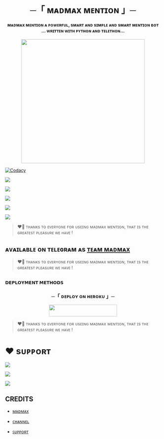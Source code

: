 <h1 align="center"><b> ─「 ᴍᴀᴅᴍᴀx ᴍᴇɴᴛɪᴏɴ 」─ </b></h1>

<h4 align="center">ᴍᴀᴅᴍᴀx ᴍᴇɴᴛɪᴏɴ ᴀ ᴘᴏᴡᴇʀғᴜʟ, sᴍᴀʀᴛ ᴀɴᴅ sɪᴍᴘʟᴇ ᴀɴᴅ sᴍᴀʀᴛ ᴍᴇɴᴛɪᴏɴ ʙᴏᴛ <br> ... ᴡʀɪᴛᴛᴇɴ ᴡɪᴛʜ ᴘʏᴛʜᴏɴ ᴀɴᴅ ᴛᴇʟᴇᴛʜᴏɴ...</h4>

<p align="center"><a href="https://t.me/about_sashikant/3"><img src="https://telegra.ph/file/25ead8ab2070e25ccbad5.jpg" width="400"></a></p>

<p align="center">
    
<a href="https://app.codacy.com/manual/THEMADMAXPRO/MadmaxXMention/dashboard"> <img src="https://img.shields.io/codacy/grade/4d58f2a402b54aed8a7d95f7add45a81?color=brightgreen&logo=codacy&logoColor=green&style=for-the-badge" alt="Codacy" /></a>
    
 <a href="https://github.com/THEMADMAXPRO/MadmaxXMention"> <img src="https://img.shields.io/github/repo-size/THEMADMAXPRO/MadmaxXMention?color=orange&logo=github&logoColor=green&style=for-the-badge" /></a>
    
 <a href="https://github.com/THEMADMAXPRO/MadmaxXMention/commits/prince"> <img src="https://img.shields.io/github/last-commit/THEMADMAXPRO/MadmaxXMention?color=brown&logo=github&logoColor=green&style=for-the-badge" /></a>
   
 <a href="https://github.com/THEMADMAXPRO/MadmaxXMention/issues"> <img src="https://img.shields.io/github/issues/THEMADMAXPRO/MadmaxXMention?color=blueviolet&logo=github&logoColor=green&style=for-the-badge" /></a>
    
 <a href="https://github.com/THEMADMAXPRO/MadmaxXMention/network/members"> <img src="https://img.shields.io/github/forks/THEMADMAXPRO/MadmaxXMention?color=red&logo=github&logoColor=green&style=for-the-badge" /></a>  
    
<a href="https://pypi.org/project/Telethon/"> <img src="https://img.shields.io/pypi/v/telethon?color=yellow&label=telethon&logo=python&logoColor=green&style=for-the-badge" /></a>
</p>

> ❤️‍🔥 ᴛʜᴀɴᴋs ᴛᴏ  ᴇᴠᴇʀʏᴏɴᴇ ғᴏʀ ᴜsᴇɪɴɢ ᴍᴀᴅᴍᴀx ᴍᴇɴᴛɪᴏɴ, ᴛʜᴀᴛ ɪs ᴛʜᴇ ɢʀᴇᴀᴛᴇsᴛ ᴘʟᴇᴀsᴜʀᴇ ᴡᴇ ʜᴀᴠᴇ ! 

## ᴀᴠᴀɪʟᴀʙʟᴇ ᴏɴ ᴛᴇʟᴇɢʀᴀᴍ ᴀs [ᴛᴇᴀᴍ ᴍᴀᴅᴍᴀx](https://t.me/voiceofheart0)

> ❤️‍🔥 ᴛʜᴀɴᴋs ᴛᴏ  ᴇᴠᴇʀʏᴏɴᴇ ғᴏʀ ᴜsᴇɪɴɢ ᴍᴀᴅᴍᴀx ᴍᴇɴᴛɪᴏɴ, ᴛʜᴀᴛ ɪs ᴛʜᴇ ɢʀᴇᴀᴛᴇsᴛ ᴘʟᴇᴀsᴜʀᴇ ᴡᴇ ʜᴀᴠᴇ !

## <p align="center">
 <b>𝗗𝗘𝗣𝗟𝗢𝗬𝗠𝗘𝗡𝗧 𝗠𝗘𝗧𝗛𝗢𝗗𝗦</b>
 </p>

  <h3 align="center">
    ─「 ᴅᴇᴩʟᴏʏ ᴏɴ ʜᴇʀᴏᴋᴜ 」─
  </h3>

<p align="center"><a href="https://dashboard.heroku.com/new?template=https://github.com/THEMADMAXPRO/MadmaxXMention"> <img src="https://img.shields.io/badge/Deploy%20On%20Heroku-black?style=for-the-badge&logo=heroku" width="220" height="38.45"/></a></p>

> ❤️‍🔥 ᴛʜᴀɴᴋs ᴛᴏ  ᴇᴠᴇʀʏᴏɴᴇ ғᴏʀ ᴜsᴇɪɴɢ ᴍᴀᴅᴍᴀx ᴍᴇɴᴛɪᴏɴ, ᴛʜᴀᴛ ɪs ᴛʜᴇ ɢʀᴇᴀᴛᴇsᴛ ᴘʟᴇᴀsᴜʀᴇ ᴡᴇ ʜᴀᴠᴇ !

# ❤️ sᴜᴘᴘᴏʀᴛ
<a href="https://t.me/voiceofheart0"><img src="https://img.shields.io/badge/ᴊᴏɪᴊ ᴛᴇʟᴇɢʀᴀᴍ ɢʀᴏᴜᴘ-red.svg?logo=Telegram"></a>

<a href="https://t.me/statusdairy2"><img src="https://img.shields.io/badge/ᴊᴏɪɴ ᴛᴇʟᴇɢʀᴀᴍ ᴄʜᴀɴɴᴇʟ-blue.svg?logo=telegram"></a>

<a href="https://t.me/about_sashikant"><img src="https://img.shields.io/badge/ᴏᴡɴᴇʀ cc-blue.svg?logo=telegram"></a>


## CREDITS

- [ᴍᴀᴅᴍᴀx](https://t.me/about_sashikant/3)

- [ᴄʜᴀɴɴᴇʟ](https://t.me/statusdairy2)

- [ꜱᴜᴘᴘᴏʀᴛ](https://t.me/voiceofheart0)


